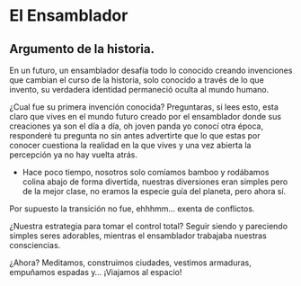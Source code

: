 # El Ensamblador
## Argumento de la historia.
En un futuro, un ensamblador desafía todo lo conocido creando invenciones que cambian el curso de la historia, solo conocido a través de lo que invento, su verdadera identidad permaneció oculta al mundo humano.

¿Cual fue su primera invención conocida? Preguntaras, si lees esto, esta claro que vives en el mundo futuro creado por el ensamblador donde sus creaciones ya son el día a día, oh joven panda yo conocí otra época, responderé tu pregunta no sin antes advertirte que lo que estas por conocer cuestiona la realidad en la que vives y una vez abierta la percepción ya no hay vuelta atrás.

- Hace poco tiempo, nosotros solo comíamos bamboo y rodábamos colina abajo de forma divertida, nuestras diversiones eran simples pero de la mejor clase, no eramos la especie guía del planeta, pero ahora sí.

Por supuesto la transición no fue, ehhhmm… exenta de conflictos.

¿Nuestra estrategia para tomar el control total? Seguir siendo y pareciendo simples seres adorables, mientras el ensamblador trabajaba nuestras consciencias.

¿Ahora? Meditamos, construimos ciudades, vestimos armaduras, empuñamos espadas y… ¡Viajamos al espacio!
